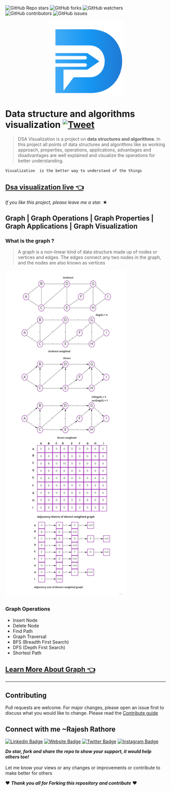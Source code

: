 ![GitHub Repo stars](https://img.shields.io/github/stars/raj-rathod/DSA-visualisation-in-angular?style=social)
![GitHub forks](https://img.shields.io/github/forks/raj-rathod/DSA-visualisation-in-angular?style=social)
![GitHub watchers](https://img.shields.io/github/watchers/raj-rathod/DSA-visualisation-in-angular?style=social)
![GitHub contributors](https://img.shields.io/github/contributors/raj-rathod/DSA-visualisation-in-angular)
![GitHub issues](https://img.shields.io/github/issues-raw/raj-rathod/DSA-visualisation-in-angular)

<p align='center' >
<img src="https://raw.githubusercontent.com/raj-rathod/DSA-visualisation-in-angular/main/src/assets/icons/dsa-logo.png"/>
</p>

# Data structure and algorithms visualization [![Tweet](https://img.shields.io/twitter/url/http/shields.io.svg?style=social)](https://twitter.com/intent/tweet?text=Visualization%20is%20the%20better%20way%20to%20understand%20of%20the%20things&url=https://raj-rathod.github.io/DSA-visualisation-in-angular/&via=Rajesh946055&hashtags=dsa,faang,datastructures,Algorithms,developers)
> DSA Visualization is a project on **data structures and algorithms**. In this project all points of data structures and algorithms like as working approach, properties, operations, applications, advantages and disadvantages are well explained and visualize the operations for better understanding.

```HTML
Visualization  is the better way to understand of the things
``` 

## [Dsa visualization live 👈](https://raj-rathod.github.io/DSA-visualisation-in-angular/)

_If you like this project, please leave me a star._ &#9733;

## Graph | Graph Operations | Graph Properties | Graph Applications | Graph Visualization

### What is the graph ?

>A graph is a non-linear kind of data structure made up of nodes or vertices and edges. The edges connect any two nodes in the graph, and the nodes are also known as vertices

<img src="https://github.com/raj-rathod/DSA-visualisation-in-angular/blob/main/src/assets/ds-image/graph.jpg?raw=true">



### Graph Operations
- Insert Node
- Delete Node
- Find Path
- Graph Traversal
- BFS (Breadth First Search)
- DFS (Depth First Search)
- Shortest Path

## [Learn More About Graph 👈](https://raj-rathod.github.io/DSA-visualisation-in-angular/)

<hr>


## Contributing
Pull requests are welcome. For major changes, please open an issue first to discuss what you would like to change.
Please read the [Contribute guide](.github/CONTRIBUTING.md)


## Connect with me ~Rajesh Rathore

[![Linkedin Badge](https://img.shields.io/badge/-LinkedIn-0e76a8?style=flat-square&logo=Linkedin&logoColor=white)](https://www.linkedin.com/in/rajesh-rathore-0501/)
[![Website Badge](https://img.shields.io/badge/Website-3b5998?style=flat-square&logo=google-chrome&logoColor=white)](https://linktr.ee/rajesh_rathore)
[![Twitter Badge](https://img.shields.io/badge/-Twitter-00acee?style=flat-square&logo=Twitter&logoColor=white)](https://twitter.com/Rajesh946055)
[![Instagram Badge](https://img.shields.io/badge/-Instagram-e4405f?style=flat-square&logo=Instagram&logoColor=white)](https://www.instagram.com/raj_rathod1313/?hl=en)


***Do star, fork and share the repo to show your support, it would help others too!***   <br>
 <br>
 Let me know your views or any changes or improvements or contribute to make better for others 
 
 :heart: ***Thank you all for Forking this repository and contribute***  :heart: